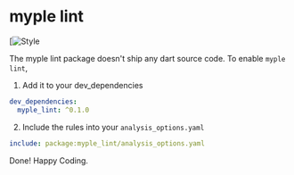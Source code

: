 # myple lint

[![Style](https://img.shields.io/static/v1?label=style&message=myple&color=blue&style=for-the-badge)

The myple lint package doesn't ship any dart source code.
To enable `myple lint`,

1. Add it to your dev_dependencies

```yaml
dev_dependencies:
  myple_lint: ^0.1.0
```
2. Include the rules into your `analysis_options.yaml`

```yaml
include: package:myple_lint/analysis_options.yaml
```

Done! Happy Coding.